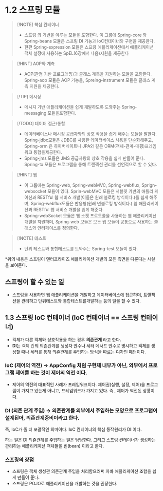 # 1.2 스프링 모듈 

>[!NOTE] 핵심 컨테이너 
> - 스프링 의 기반을 이루는 모듈을 포함한다. 이 그룹에 Spring-core 와 Spring-beans 모듈은 스프링 DI 기능과  IoC컨테이너와 구현을 제공한다.
> - 한편 Spring-expression 모듈은 스프링 애플리케이션에서 애플리케이션 객체 설정에 사용하는 SpEL(6장에서 나옴)지원을 제공한다

>[!HINT]  AOP와 계측
> - AOP(관점 기반 프로그래밍)과  클래스 계측을 지원하는 모듈을 포함한다. Spring-aop 모듈은 AOP 기능을, Spreing-instrument 모듈은 클래스 계측 지원을 제공한다.

>[!TIP] 메시징
> - 메시지 기반 애플리케이션을 쉽게 개발하도록 도와주는 Spring-messaging 모듈을포함한다.

> [!TODO] 데이터 접근/통합
>  - 데이터베이스나 메시징 공급자와의 상호 작용을 쉽게 해주는 모듈을 말한다. Spring-jdbc모듈은 JDBC를 사용한 데이터베이스 사용을 단순화해주고, Spring-orm 은 하이버네이트나 JPA와 같은 ORM(객체-관계-매핑)프레임워크 통합을제공한다. 
>  - Spring-jms 모듈은 JMS 공급자왕의 상호 작용을 쉽게 만들어 준다. Spring-tx 모듈은 프로그램을 통해 트랜젝션 관리를 선언적으로 할 수 있다. 

> [!HINT] 웹 
>  - 이 그룹에는 Spring-web, Spring-webMVC, Spring-webflux, Sprign-websocket 모듈이 있다. Sprin-webMVC 모듈은 서블릿 기반의 애플리 케이션과 RESTful 웹 서비스 개발(이들은 원래 블로킹 방식이다.)를 쉽게 해주며, Spring-webflux모듈은 반응형(원래 넌블로킹 방식이다.) 웹 애플리케이션과 RESTful 웹 서비스 개발을 쉽게 해준다.
>  - Spring-webSocket 모듈은 웹 소켓 프로토콜을 사용하는 웹 애플리케이션개발을 지원하며, Spring-web 모듈은 모든 웹 모듈이 공통으로 사용하는 클래스와 인터페이스를 정의한다.

> [!NOTE]  테스트 
> - 단위 테스트와 통합테스트를 도와주는 Spring-test 모듈이 있다. 

 
 *위의 내용은 스프링이 엔터프라이즈 애플리케이션 개발의 모든 측면을 다룬다는 사실을 보여준다. 
 
 ## 스프링이 할 수 있는 일 
 - 스프링을 사용하면 웹 애플리케이션을 개발하고 데이터베이스에 접근하며, 트랜잭션을 관리하고 단위테스트와 통합테스트를개발하는 등의 일을 할 수 있다. 
   
## 1.3 스프링 IoC 컨테이너 (IoC 컨테이너 == 스프링 컨테이너)
- 객체가 다른 객체와 상호작용을 하는 경우 **의존관계** 라고 한다. 
- **DI**는 객체 간의 의존관계를 생성자 인수나 세터 메서드 인수로 명시하고 객체를 생성할 때나 세터를 통해 의존관계를 주입하는 방식을 따르는 디자인 페턴이다.

### IoC (제어의 역전) -> AppConfig 처럼 구현체 내부가 아닌, 외부에서 프로그램 제어를 하는 것이 제어의 역전 이다. 
 -  제어의 역전의 대표적인 사례가 프레임워크이다. 제어권(실행, 설정, 제어)을 프로그램이 가지고 있는게 아니고, 프레임워크가 가지고 있다. 즉 , 제어가 역전된 상황이다. 


### DI (의존 관계 주입) -> 의존관계를 외부에서 주입하는 모양으로 프로그램이 설계된어, 의존관계중비이라고 한다. 

즉, IoC가 좀 더 포괄적인 의미이다. IoC 컨테이너의 핵심 동작원리가 DI 이다. 

하는 일은 DI 의존관계를 주입하는 일은 담당한다. 
그리고 스프링 컨테이너가 생성하는 관리하는 애플리케이션 객체들을 빈(bean) 이라고 한다. 

### 스프링의 장점 
 - 스프링은 객체 생성관 의존관계 주입을 처리함으러써 자바 애플리케이션 조합을 쉽게 만들어 준다. 
 - 스프링은 POJO로 애플리케이션을 개발하는 것을 권장한다. 






 
 
